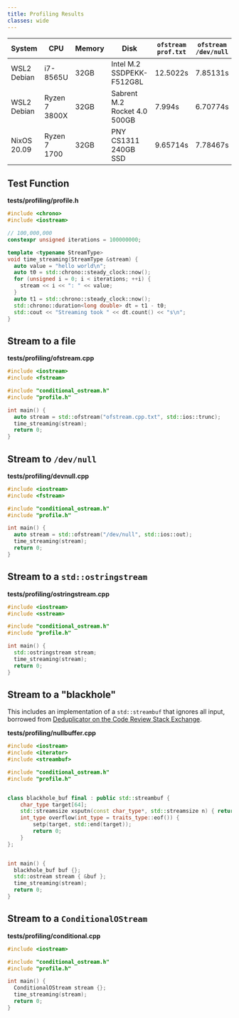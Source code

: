 ```yaml
---
title: Profiling Results
classes: wide
---
```


|      System |           CPU | Memory |                         Disk | `ofstream`<br>`prof.txt` | `ofstream`<br>`/dev/null` | `ostringstream` | "blackhole"<br>`streambuf` | `ConditionalOStream`
|-------------|---------------|--------|------------------------------|--------------------------|---------------------------|-----------------|----------------------------|----------------------
| WSL2 Debian |      i7-8565U |   32GB |   Intel M.2 SSDPEKK- F512G8L |                 12.5022s |                  7.85131s |        7.88265s |                   6.95754s |            0.820528s
| WSL2 Debian | Ryzen 7 3800X |   32GB | Sabrent M.2 Rocket 4.0 500GB |                   7.994s |                  6.70774s |        5.84829s |                   3.81169s |            0.554443s
| NixOS 20.09 | Ryzen 7 1700  |   32GB |         PNY CS1311 240GB SSD |                 9.65714s |                  7.78467s |        7.22208s |                   5.08309s |            0.683112s

## Test Function

**tests/profiling/profile.h**
```cpp
#include <chrono>
#include <iostream>

// 100,000,000
constexpr unsigned iterations = 100000000;

template <typename StreamType>
void time_streaming(StreamType &stream) {
  auto value = "hello world\n";
  auto t0 = std::chrono::steady_clock::now();
  for (unsigned i = 0; i < iterations; ++i) {
    stream << i << ": " << value;
  }
  auto t1 = std::chrono::steady_clock::now();
  std::chrono::duration<long double> dt = t1 - t0;
  std::cout << "Streaming took " << dt.count() << "s\n";
}
```

## Stream to a file

**tests/profiling/ofstream.cpp**
```cpp
#include <iostream>
#include <fstream>

#include "conditional_ostream.h"
#include "profile.h"

int main() {
  auto stream = std::ofstream("ofstream.cpp.txt", std::ios::trunc);
  time_streaming(stream);
  return 0;
}
```

## Stream to `/dev/null`

**tests/profiling/devnull.cpp**
```cpp
#include <iostream>
#include <fstream>

#include "conditional_ostream.h"
#include "profile.h"

int main() {
  auto stream = std::ofstream("/dev/null", std::ios::out);
  time_streaming(stream);
  return 0;
}
```

## Stream to a `std::ostringstream`

**tests/profiling/ostringstream.cpp**
```cpp
#include <iostream>
#include <sstream>

#include "conditional_ostream.h"
#include "profile.h"

int main() {
  std::ostringstream stream;
  time_streaming(stream);
  return 0;
}
```

## Stream to a "blackhole"

This includes an implementation of a `std::streambuf` that ignores all input, borrowed from [Deduplicator on the Code Review Stack Exchange](https://codereview.stackexchange.com/a/260936).

**tests/profiling/nullbuffer.cpp**
```cpp
#include <iostream>
#include <iterator>
#include <streambuf>

#include "conditional_ostream.h"
#include "profile.h"


class blackhole_buf final : public std::streambuf {
    char_type target[64];
    std::streamsize xsputn(const char_type*, std::streamsize n) { return n; }
    int_type overflow(int_type = traits_type::eof()) {
        setp(target, std::end(target));
        return 0;
    }
};


int main() {
  blackhole_buf buf {};
  std::ostream stream { &buf };
  time_streaming(stream);
  return 0;
}
```

## Stream to a `ConditionalOStream`

**tests/profiling/conditional.cpp**
```cpp
#include <iostream>

#include "conditional_ostream.h"
#include "profile.h"

int main() {
  ConditionalOStream stream {};
  time_streaming(stream);
  return 0;
}
```
